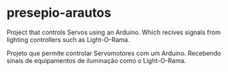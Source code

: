 # presepio-arautos

Project that controls Servos using an Arduino. Which recives signals from lighting controllers such as Light-O-Rama.

Projeto que permite controlar Servomotores com um Arduino. Recebendo sinais de equipamentos de iluminação como o Light-O-Rama.
